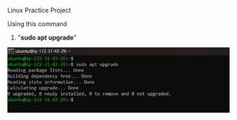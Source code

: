 Linux Practice Project

Using this command  
 1.    "**sudo apt upgrade**" 

![Alt text](images/1.png)



